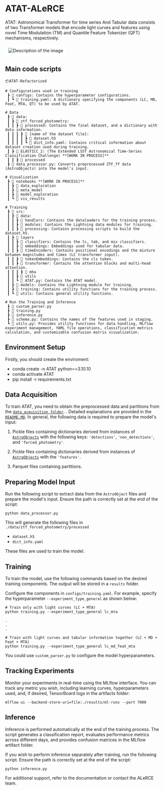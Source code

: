 # ATAT-ALeRCE

ATAT: Astronomical Transformer for time series And Tabular data consists of two Transformer models that encode light curves and features using novel Time Modulation (TM) and Quantile Feature Tokenizer (QFT) mechanisms, respectively.

<img src="https://arxiv.org/html/2405.03078v2/x1.png" alt="Description of the image" style="background-color: white; padding: 10px;">

## Main code scripts

```
📦ATAT-Refactorized

# Configurations used in training
 ┣ 📂 configs: Contains the hyperparameter configurations.
 ┃ ┗ 📜 training.yaml: A dictionary specifying the components (LC, MD, Feat, MTA, QT) to be used by ATAT.

# Data
 ┣ 📂 data:
 ┃ ┣ 📂 ztf_forced_photometry:
 ┃ ┃ ┣ 📂 processed: Contains the final dataset, and a dictionary with data information.
 ┃ ┃ ┃ ┣ 📂 [name of the dataset file]:
 ┃ ┃ ┃ ┃ ┣ 📜 dataset.h5
 ┃ ┃ ┃ ┃ ┗ 📜 dict_info.yaml: Contains critical information about dataset creation used during training.
 ┃ ┣ 📂 ELASTICC_2: (The Extended LSST Astronomical Time-Series Classification Challenge) **[WORK IN PROCESS]**
 ┃ ┃ ┣ 📂 processed 
 ┣ 📜 data_processor.py: Converts preprocessed ZTF_ff data (AstroObjects) into the model's input.

# Visualization
 ┣ 📂 notebooks **[WORK IN PROCESS]**
 ┃ ┣ 📂 data_exploration 
 ┃ ┣ 📂 meta_model 
 ┃ ┣ 📂 model_exploration
 ┃ ┗ 📂 vis_results 

# Training
 ┣ 📂 src: 
 ┃ ┣ 📂 data:
 ┃ ┃ ┣ 📂 handlers: Contains the dataloaders for the training process.
 ┃ ┃ ┣ 📂 modules: Contains the Lightning data modules for training.
 ┃ ┃ ┣ 📂 processing: Contains processing scripts to build the dataset.h5.
 ┃ ┣ 📂 layers 
 ┃ ┃ ┣ 📂 classifiers: Contains the lc, tab, and mix classifiers.
 ┃ ┃ ┣ 📂 embeddings: Embeddings used for tabular data.
 ┃ ┃ ┣ 📂 timeEncoders: Contains positional encodings and the mixture between magnitudes and times (LC transformer input).
 ┃ ┃ ┣ 📂 tokenEmbeddings: Contains the cls token.
 ┃ ┃ ┣ 📂 transformer: Contains the attention blocks and multi-head attention.
 ┃ ┃ ┃ ┣ 📂 mha
 ┃ ┃ ┣ 📂 utils
 ┃ ┃ ┗ 📜 ATAT.py: Contains the ATAT model.
 ┃ ┣ 📂 models: Contains the Lightning module for training.
 ┃ ┣ 📂 training: Contains utility functions for the training process.
 ┃ ┗ 📂 utils: Contains general utility functions.

# Run the Training and Inference
 ┣ 📜 custom_parser.py
 ┣ 📜 training.py
 ┣ 📜 inference.py 
 ┣ 📜 schema.py: Contains the names of the features used in staging.
 ┗ 📜 utils.py: Provides utility functions for data handling, MLflow experiment management, YAML file operations, classification metrics calculation, and customizable confusion matrix visualization.
 ```

## Environment Setup

Firstly, you should create the enviroment:

- conda create -n ATAT python==3.10.10
- conda activate ATAT
- pip install -r requirements.txt

## Data Acquisition 

To train ATAT, you need to obtain the preprocessed data and partitions from the [`data_acquisition folder`](../../../data_acquisition). . Detailed explanations are provided in the [`README.MD`](../../../data_acquisition/README.MD). In general, the following data is required to prepare the model's input:

1. Pickle files containing dictionaries derived from instances of [`AstroObjects`](https://github.com/alercebroker/pipeline/blob/main/lc_classifier/lc_classifier/features/core/base.py) with the following keys: `'detections'`, `'non_detections'`, and `'forced_photometry'`.

2. Pickle files containing dictionaries derived from instances of [`AstroObjects`](https://github.com/alercebroker/pipeline/blob/main/lc_classifier/lc_classifier/features/core/base.py) with the `'features'`.

3. Parquet files containing partitions.

## Preparing Model Input

Run the following script to extract data from the `AstroObject` files and prepare the model's input. Ensure the path is correctly set at the end of the script:

```
python data_processor.py
```

This will generate the following files in `./data/ztf_forced_photometry/processed`
* `dataset.h5`
* `dict_info.yaml`

These files are used to train the model.

## Training

To train the model, use the following commands based on the desired training components. The output will be stored in a `results` folder.

Configure the components in `configs/training.yaml`. For example, specify the hyperparameter `--experiment_type_general` as shown below:

```
# Train only with light curves (LC + MTA)
python training.py --experiment_type_general lc_mta

.
.
.

# Train with light curves and tabular information together (LC + MD + Feat + MTA)
python training.py --experiment_type_general lc_md_feat_mta
```

You could use `custom_parser.py` to configure the model hyperparameters.

## Tracking Experiments

Monitor your experiments in real-time using the MLflow interface. You can track any metric you wish, including learning curves, hyperparameters used, and, if desired, TensorBoard logs in the artifacts folder:

```
mlflow ui --backend-store-uri=file:./results/ml-runs --port 7000
```

## Inference

Inference is performed automatically at the end of the training process. The script generates a classification report, evaluates performance metrics across different days, and provides confusion matrices in the MLflow artifact folder.

If you wish to perform inference separately after training, run the following script. Ensure the path is correctly set at the end of the script:

```
python inference.py
```

For additional support, refer to the documentation or contact the ALeRCE team.
